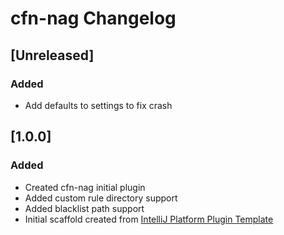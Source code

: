 <!-- Keep a Changelog guide -> https://keepachangelog.com -->

# cfn-nag Changelog

## [Unreleased]
### Added
- Add defaults to settings to fix crash

## [1.0.0]
### Added
- Created cfn-nag initial plugin
- Added custom rule directory support
- Added blacklist path support
- Initial scaffold created from [IntelliJ Platform Plugin Template](https://github.com/JetBrains/intellij-platform-plugin-template)
